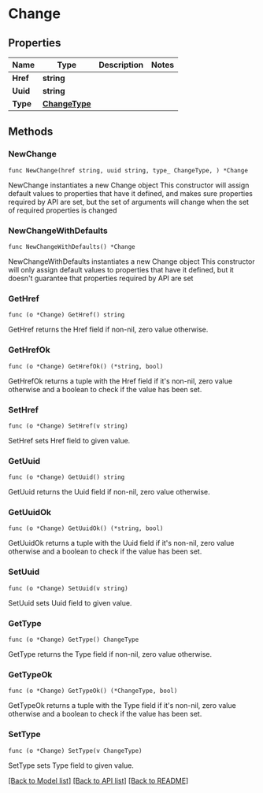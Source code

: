 # Change

## Properties

Name | Type | Description | Notes
------------ | ------------- | ------------- | -------------
**Href** | **string** |  | 
**Uuid** | **string** |  | 
**Type** | [**ChangeType**](ChangeType.md) |  | 

## Methods

### NewChange

`func NewChange(href string, uuid string, type_ ChangeType, ) *Change`

NewChange instantiates a new Change object
This constructor will assign default values to properties that have it defined,
and makes sure properties required by API are set, but the set of arguments
will change when the set of required properties is changed

### NewChangeWithDefaults

`func NewChangeWithDefaults() *Change`

NewChangeWithDefaults instantiates a new Change object
This constructor will only assign default values to properties that have it defined,
but it doesn't guarantee that properties required by API are set

### GetHref

`func (o *Change) GetHref() string`

GetHref returns the Href field if non-nil, zero value otherwise.

### GetHrefOk

`func (o *Change) GetHrefOk() (*string, bool)`

GetHrefOk returns a tuple with the Href field if it's non-nil, zero value otherwise
and a boolean to check if the value has been set.

### SetHref

`func (o *Change) SetHref(v string)`

SetHref sets Href field to given value.


### GetUuid

`func (o *Change) GetUuid() string`

GetUuid returns the Uuid field if non-nil, zero value otherwise.

### GetUuidOk

`func (o *Change) GetUuidOk() (*string, bool)`

GetUuidOk returns a tuple with the Uuid field if it's non-nil, zero value otherwise
and a boolean to check if the value has been set.

### SetUuid

`func (o *Change) SetUuid(v string)`

SetUuid sets Uuid field to given value.


### GetType

`func (o *Change) GetType() ChangeType`

GetType returns the Type field if non-nil, zero value otherwise.

### GetTypeOk

`func (o *Change) GetTypeOk() (*ChangeType, bool)`

GetTypeOk returns a tuple with the Type field if it's non-nil, zero value otherwise
and a boolean to check if the value has been set.

### SetType

`func (o *Change) SetType(v ChangeType)`

SetType sets Type field to given value.



[[Back to Model list]](../README.md#documentation-for-models) [[Back to API list]](../README.md#documentation-for-api-endpoints) [[Back to README]](../README.md)


